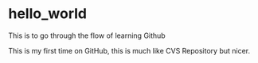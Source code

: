 # hello_world
This is to go through the flow of learning Github

This is my first time on GitHub, this is much like CVS Repository but nicer. 
